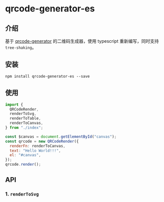 # qrcode-generator-es

## 介绍

基于 [qrcode-generator](https://github.com/kazuhikoarase/qrcode-generator) 的二维码生成器，使用 typescript 重新编写，同时支持 `tree-shaking`。

## 安装

```shell
npm install qrcode-generator-es --save
```

## 使用

```javascript
import {
  QRCodeRender,
  renderToSvg,
  renderToTable,
  renderToCanvas,
} from "./index";

const $canvas = document.getElementById("canvas");
const qrcode = new QRCodeRender({
  renderFn: renderToCanvas,
  text: "Hello World!!!",
  el: "#canvas",
});
qrcode.render();
```

## API

### 1. `renderToSvg`
